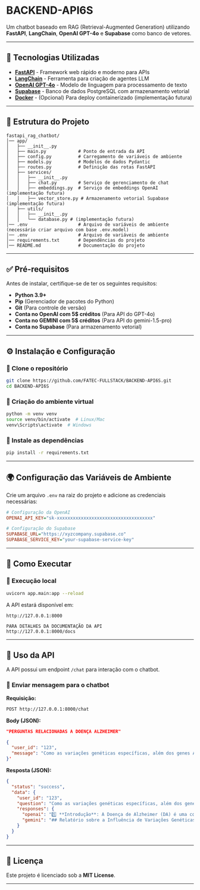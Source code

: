# BACKEND-API6S

Um chatbot baseado em RAG (Retrieval-Augmented Generation) utilizando **FastAPI**, **LangChain**, **OpenAI GPT-4o** e **Supabase** como banco de vetores.

---

## 🚀 Tecnologias Utilizadas

- **[FastAPI](https://fastapi.tiangolo.com/)** - Framework web rápido e moderno para APIs  
- **[LangChain](https://www.langchain.com/)** - Ferramenta para criação de agentes LLM  
- **[OpenAI GPT-4o](https://platform.openai.com/)** - Modelo de linguagem para processamento de texto  
- **[Supabase](https://supabase.com/)** - Banco de dados PostgreSQL com armazenamento vetorial  
- **[Docker](https://www.docker.com/)** - (Opcional) Para deploy containerizado  (implementação futura)

---

## 📁 Estrutura do Projeto

```
fastapi_rag_chatbot/
│── app/
│   ├── __init__.py
│   ├── main.py            # Ponto de entrada da API
│   ├── config.py          # Carregamento de variáveis de ambiente
│   ├── models.py          # Modelos de dados Pydantic
│   ├── routes.py          # Definição das rotas FastAPI
│   ├── services/
│   │   ├── __init__.py
│   │   ├── chat.py        # Serviço de gerenciamento de chat
│   │   ├── embeddings.py  # Serviço de embeddings OpenAI (implementação futura)
│   │   ├── vector_store.py # Armazenamento vetorial Supabase (implementação futura)
│   ├── utils/
│   │   ├── __init__.py
│   │   └── database.py # (implementação futura)
│── .env                   # Arquivo de variáveis de ambiente (necessário criar arquivo com base .env.model)
│── .env                   # Arquivo de variáveis de ambiente
│── requirements.txt       # Dependências do projeto
│── README.md              # Documentação do projeto
```

---

## ✅ Pré-requisitos

Antes de instalar, certifique-se de ter os seguintes requisitos:

- **Python 3.9+**  
- **Pip** (Gerenciador de pacotes do Python)  
- **Git** (Para controle de versão)  
- **Conta no OpenAI com 5$ créditos** (Para API do GPT-4o)  
- **Conta no GEMINI com 5$ créditos** (Para API do gemini-1.5-pro)
- **Conta no Supabase** (Para armazenamento vetorial)  

---

## ⚙️ Instalação e Configuração

### 🔹 Clone o repositório

```bash
git clone https://github.com/FATEC-FULLSTACK/BACKEND-API6S.git
cd BACKEND-API6S
```

### 🔹 Criação do ambiente virtual

```bash
python -m venv venv
source venv/bin/activate  # Linux/Mac
venv\Scripts\activate  # Windows
```

### 🔹 Instale as dependências

```bash
pip install -r requirements.txt
```

---

## 🌍 Configuração das Variáveis de Ambiente

Crie um arquivo `.env` na raiz do projeto e adicione as credenciais necessárias:

```ini
# Configuração da OpenAI
OPENAI_API_KEY="sk-xxxxxxxxxxxxxxxxxxxxxxxxxxxxxxxxxxxx"

# Configuração do Supabase
SUPABASE_URL="https://xyzcompany.supabase.co"
SUPABASE_SERVICE_KEY="your-supabase-service-key"
```

---

## 🚀 Como Executar

### 🔹 Execução local

```bash
uvicorn app.main:app --reload
```

A API estará disponível em:

```
http://127.0.0.1:8000

PARA DETALHES DA DOCUMENTAÇÃO DA API
http://127.0.0.1:8000/docs
```

---

## 📡 Uso da API

A API possui um endpoint `/chat` para interação com o chatbot.  

### 🔹 **Enviar mensagem para o chatbot**

**Requisição:**
```bash
POST http://127.0.0.1:8000/chat
```

**Body (JSON):**
```json
"PERGUNTAS RELACIONADAS A DOENÇA ALZHEIMER"

{
  "user_id": "123",
  "message": "Como as variações genéticas específicas, além dos genes APP, PSEN1 e PSEN2, influenciam o risco e a progressão do Alzheimer?"
}'
```

**Resposta (JSON):**
```json
{
  "status": "success",
  "data": {
    "user_id": "123",
    "question": "Como as variações genéticas específicas, além dos genes APP, PSEN1 e PSEN2, influenciam o risco e a progressão do Alzheimer?",
    "responses": {
      "openai": "1️⃣ **Introdução**: A Doença de Alzheimer (DA) é uma condição neurodegenerativa progressiva caracterizada por declínio cognitivo e perda de memória. Embora os genes APP, PSEN1 e PSEN2 estejam fortemente associados à forma familiar da doença, variações genéticas adicionais também desempenham um papel significativo no risco e na progressão da DA esporádica.\n\n2️⃣ **Fisiopatologia**: A DA é marcada pela deposição de placas de beta-amiloide e emaranhados neurofibrilares de proteína tau no cérebro. Além dos genes APP, PSEN1 e PSEN2, outras variações genéticas influenciam esses processos patológicos. Por exemplo, o gene APOE, especialmente o alelo ε4, é um dos fatores de risco genéticos mais significativos para a DA esporádica, influenciando a deposição de amiloide e a inflamação cerebral (Karch et al., 2014).\n\n3️⃣ **Diagnóstico**: O diagnóstico da DA envolve avaliação clínica, testes neuropsicológicos e biomarcadores, como a análise de líquido cefalorraquidiano (LCR) para beta-amiloide e tau, além de neuroimagem. Testes genéticos podem ser realizados para identificar variações em genes de risco, como APOE, embora não sejam rotineiramente usados para diagnóstico clínico.\n\n4️⃣ **Tratamento Atual**: Atualmente, os tratamentos para DA incluem inibidores da colinesterase (donepezila, rivastigmina, galantamina) e memantina, que ajudam a aliviar sintomas, mas não alteram a progressão da doença. Intervenções não medicamentosas, como estimulação cognitiva e suporte psicossocial, também são importantes.\n\n5️⃣ **Pesquisas Recentes**: Estudos recentes têm explorado o papel de outros genes, como TREM2, que está associado à resposta imune e inflamação no cérebro, e CLU, que está envolvido no metabolismo lipídico e na homeostase amiloide (Guerreiro et al., 2013). Pesquisas também estão investigando terapias genéticas e imunoterapias que visam modificar a expressão ou o impacto dessas variações genéticas.\n\n6️⃣ **Conclusão**: A compreensão das variações genéticas além de APP, PSEN1 e PSEN2 está ampliando",
      "gemini": "## Relatório sobre a Influência de Variações Genéticas no Risco e Progressão da Doença de Alzheimer\n\n1️⃣ **Introdução**: A Doença de Alzheimer (DA) é uma doença neurodegenerativa progressiva, caracterizada por declínio cognitivo, perda de memória e alterações comportamentais. Embora mutações nos genes APP, PSEN1 e PSEN2 causem formas familiares raras de DA de início precoce, a maioria dos casos são esporádicos e de início tardio, com forte influência genética.  Compreender a contribuição de outras variações genéticas além desses genes principais é crucial para o desenvolvimento de novas estratégias de prevenção e tratamento.\n\n2️⃣ **Fisiopatologia**: A DA é caracterizada pelo acúmulo de placas amiloides (Aβ) e emaranhados neurofibrilares de tau hiperfosforilada no cérebro.  Variações genéticas podem influenciar diversos processos patológicos, incluindo a produção, agregação e clearance de Aβ, a fosforilação de tau, a neuroinflamação, a função sináptica e a homeostase do cálcio.  Além dos genes APP, PSEN1 e PSEN2, que afetam diretamente o processamento da proteína precursora amiloide (APP), outros genes modulam o risco e a progressão da DA.\n\n3️⃣ **Diagnóstico**: O diagnóstico da DA é baseado na avaliação clínica, incluindo histórico médico, exame neurológico e testes neuropsicológicos. Biomarcadores como níveis de Aβ e tau no líquido cefalorraquidiano (LCR) e imagens de amiloide por PET podem auxiliar no diagnóstico, especialmente em estágios iniciais.  A identificação de variantes genéticas de risco pode contribuir para a estratificação de risco e o desenvolvimento de abordagens personalizadas de medicina de precisão.\n\n4️⃣ **Tratamento Atual**: Atualmente, os tratamentos disponíveis para DA oferecem alívio sintomático e incluem inibidores da colinesterase (donepezil, rivastigmina, galantamina) e memantina (antagonista do receptor NMDA).  Recentemente, o aducanumab, um anticorpo monoclonal direcionado contra Aβ, foi aprovado para o tratamento da DA, representando um avanço significativo. No entanto, sua eficácia clínica ainda é debatida.  Terapias não farma"
    }
  }
}
```

---

## 📜 Licença

Este projeto é licenciado sob a **MIT License**.  

---